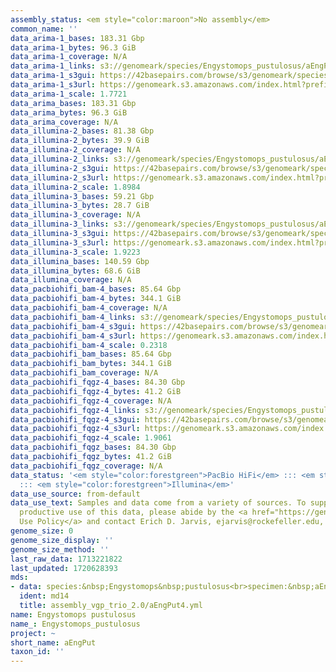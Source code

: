 ```yaml
---
assembly_status: <em style="color:maroon">No assembly</em>
common_name: ''
data_arima-1_bases: 183.31 Gbp
data_arima-1_bytes: 96.3 GiB
data_arima-1_coverage: N/A
data_arima-1_links: s3://genomeark/species/Engystomops_pustulosus/aEngPut1/genomic_data/arima/<br>
data_arima-1_s3gui: https://42basepairs.com/browse/s3/genomeark/species/Engystomops_pustulosus/aEngPut1/genomic_data/arima/
data_arima-1_s3url: https://genomeark.s3.amazonaws.com/index.html?prefix=species/Engystomops_pustulosus/aEngPut1/genomic_data/arima/
data_arima-1_scale: 1.7721
data_arima_bases: 183.31 Gbp
data_arima_bytes: 96.3 GiB
data_arima_coverage: N/A
data_illumina-2_bases: 81.38 Gbp
data_illumina-2_bytes: 39.9 GiB
data_illumina-2_coverage: N/A
data_illumina-2_links: s3://genomeark/species/Engystomops_pustulosus/aEngPut2/genomic_data/illumina/<br>
data_illumina-2_s3gui: https://42basepairs.com/browse/s3/genomeark/species/Engystomops_pustulosus/aEngPut2/genomic_data/illumina/
data_illumina-2_s3url: https://genomeark.s3.amazonaws.com/index.html?prefix=species/Engystomops_pustulosus/aEngPut2/genomic_data/illumina/
data_illumina-2_scale: 1.8984
data_illumina-3_bases: 59.21 Gbp
data_illumina-3_bytes: 28.7 GiB
data_illumina-3_coverage: N/A
data_illumina-3_links: s3://genomeark/species/Engystomops_pustulosus/aEngPut3/genomic_data/illumina/<br>
data_illumina-3_s3gui: https://42basepairs.com/browse/s3/genomeark/species/Engystomops_pustulosus/aEngPut3/genomic_data/illumina/
data_illumina-3_s3url: https://genomeark.s3.amazonaws.com/index.html?prefix=species/Engystomops_pustulosus/aEngPut3/genomic_data/illumina/
data_illumina-3_scale: 1.9223
data_illumina_bases: 140.59 Gbp
data_illumina_bytes: 68.6 GiB
data_illumina_coverage: N/A
data_pacbiohifi_bam-4_bases: 85.64 Gbp
data_pacbiohifi_bam-4_bytes: 344.1 GiB
data_pacbiohifi_bam-4_coverage: N/A
data_pacbiohifi_bam-4_links: s3://genomeark/species/Engystomops_pustulosus/aEngPut4/genomic_data/pacbio_hifi/<br>
data_pacbiohifi_bam-4_s3gui: https://42basepairs.com/browse/s3/genomeark/species/Engystomops_pustulosus/aEngPut4/genomic_data/pacbio_hifi/
data_pacbiohifi_bam-4_s3url: https://genomeark.s3.amazonaws.com/index.html?prefix=species/Engystomops_pustulosus/aEngPut4/genomic_data/pacbio_hifi/
data_pacbiohifi_bam-4_scale: 0.2318
data_pacbiohifi_bam_bases: 85.64 Gbp
data_pacbiohifi_bam_bytes: 344.1 GiB
data_pacbiohifi_bam_coverage: N/A
data_pacbiohifi_fqgz-4_bases: 84.30 Gbp
data_pacbiohifi_fqgz-4_bytes: 41.2 GiB
data_pacbiohifi_fqgz-4_coverage: N/A
data_pacbiohifi_fqgz-4_links: s3://genomeark/species/Engystomops_pustulosus/aEngPut4/genomic_data/pacbio_hifi/<br>
data_pacbiohifi_fqgz-4_s3gui: https://42basepairs.com/browse/s3/genomeark/species/Engystomops_pustulosus/aEngPut4/genomic_data/pacbio_hifi/
data_pacbiohifi_fqgz-4_s3url: https://genomeark.s3.amazonaws.com/index.html?prefix=species/Engystomops_pustulosus/aEngPut4/genomic_data/pacbio_hifi/
data_pacbiohifi_fqgz-4_scale: 1.9061
data_pacbiohifi_fqgz_bases: 84.30 Gbp
data_pacbiohifi_fqgz_bytes: 41.2 GiB
data_pacbiohifi_fqgz_coverage: N/A
data_status: '<em style="color:forestgreen">PacBio HiFi</em> ::: <em style="color:forestgreen">Arima</em>
  ::: <em style="color:forestgreen">Illumina</em>'
data_use_source: from-default
data_use_text: Samples and data come from a variety of sources. To support fair and
  productive use of this data, please abide by the <a href="https://genome10k.soe.ucsc.edu/data-use-policies/">Data
  Use Policy</a> and contact Erich D. Jarvis, ejarvis@rockefeller.edu, with any questions.
genome_size: 0
genome_size_display: ''
genome_size_method: ''
last_raw_data: 1713221822
last_updated: 1720628393
mds:
- data: species:&nbsp;Engystomops&nbsp;pustulosus<br>specimen:&nbsp;aEngPut4<br>projects:&nbsp;<br>&nbsp;&nbsp;-&nbsp;vgp<br>assembled_by_group:&nbsp;Rockefeller<br>data_location:&nbsp;S3<br>release_to:&nbsp;S3<br>combine_for_curation:&nbsp;true<br>maternal:&nbsp;s3://genomeark/species/Engystomops_pustulosus/aEngPut4/assembly_vgp_HiC_2.0/aEngPut4.trio.pat.20240502.fasta.gz<br>paternal:&nbsp;s3://genomeark/species/Engystomops_pustulosus/aEngPut4/assembly_vgp_HiC_2.0/aEngPut4.trio.mat.20240502.fasta.gz<br>mat_pretext:&nbsp;s3://genomeark/species/Engystomops_pustulosus/aEngPut4/assembly_vgp_trio_2.0/evaluation/pat/pretext/aEngPut4_hap1__s2_heatmap.pretext<br>pat_pretext:&nbsp;s3://genomeark/species/Engystomops_pustulosus/aEngPut4/assembly_vgp_trio_2.0/evaluation/mat/pretext/aEngPut4_hap2__s2_heatmap.pretext<br>kmer_spectra_img:&nbsp;s3://genomeark/species/Engystomops_pustulosus/aEngPut4/assembly_vgp_trio_2.0/evaluation/merqury_trio_s2/aEngPut4_png/<br>pacbio_read_dir:&nbsp;s3://genomeark/species/Engystomops_pustulosus/aEngPut4/genomic_data/pacbio_hifi/<br>pacbio_read_type:&nbsp;hifi<br>hic_read_dir:&nbsp;s3://genomeark/species/Engystomops_pustulosus/aEngPut1/genomic_data/arima/<br>pipeline:&nbsp;<br>&nbsp;&nbsp;-&nbsp;hifiasm&nbsp;(0.19.8+galaxy0)<br>&nbsp;&nbsp;-&nbsp;purge_dups&nbsp;(1.2.6+galaxy0)<br>&nbsp;&nbsp;-&nbsp;yahs&nbsp;(1.2a.2+galaxy1)<br>notes:&nbsp;This&nbsp;was&nbsp;a&nbsp;Hifiasm&nbsp;trio&nbsp;(--trio-dual&nbsp;parameter&nbsp;on)&nbsp;assembly&nbsp;of&nbsp;aEngPut4,&nbsp;resulting&nbsp;in&nbsp;two&nbsp;complete&nbsp;haplotypes.&nbsp;HiC&nbsp;scaffolding&nbsp;was&nbsp;performed&nbsp;with&nbsp;YaHS&nbsp;using&nbsp;HiC&nbsp;data&nbsp;from&nbsp;a&nbsp;sibling,&nbsp;aEngPut1.&nbsp;The&nbsp;HiC&nbsp;prep&nbsp;kit&nbsp;used&nbsp;was&nbsp;Arima&nbsp;library&nbsp;prep.&nbsp;The&nbsp;HiC&nbsp;reads&nbsp;needed&nbsp;to&nbsp;have&nbsp;5&nbsp;bp&nbsp;trimmed&nbsp;from&nbsp;the&nbsp;5'&nbsp;end&nbsp;due&nbsp;to&nbsp;adapter&nbsp;left&nbsp;over&nbsp;from&nbsp;the&nbsp;Arima&nbsp;library&nbsp;prep&nbsp;kit.&nbsp;Both&nbsp;haplotypes&nbsp;underwent&nbsp;purging&nbsp;to&nbsp;remove&nbsp;some&nbsp;false&nbsp;duplicates.&nbsp;Merqury&nbsp;plots&nbsp;suggest&nbsp;some&nbsp;diploid-coverage&nbsp;regions&nbsp;that&nbsp;did&nbsp;not&nbsp;segregate&nbsp;equally&nbsp;into&nbsp;both&nbsp;haplotypes,&nbsp;having&nbsp;been&nbsp;placed&nbsp;only&nbsp;in&nbsp;the&nbsp;maternal&nbsp;assembly.&nbsp;This&nbsp;is&nbsp;a&nbsp;VGP&nbsp;Phase&nbsp;1&nbsp;species&nbsp;we&nbsp;are&nbsp;submitting&nbsp;for&nbsp;dual&nbsp;curation.<br>
  ident: md14
  title: assembly_vgp_trio_2.0/aEngPut4.yml
name: Engystomops pustulosus
name_: Engystomops_pustulosus
project: ~
short_name: aEngPut
taxon_id: ''
---
```


